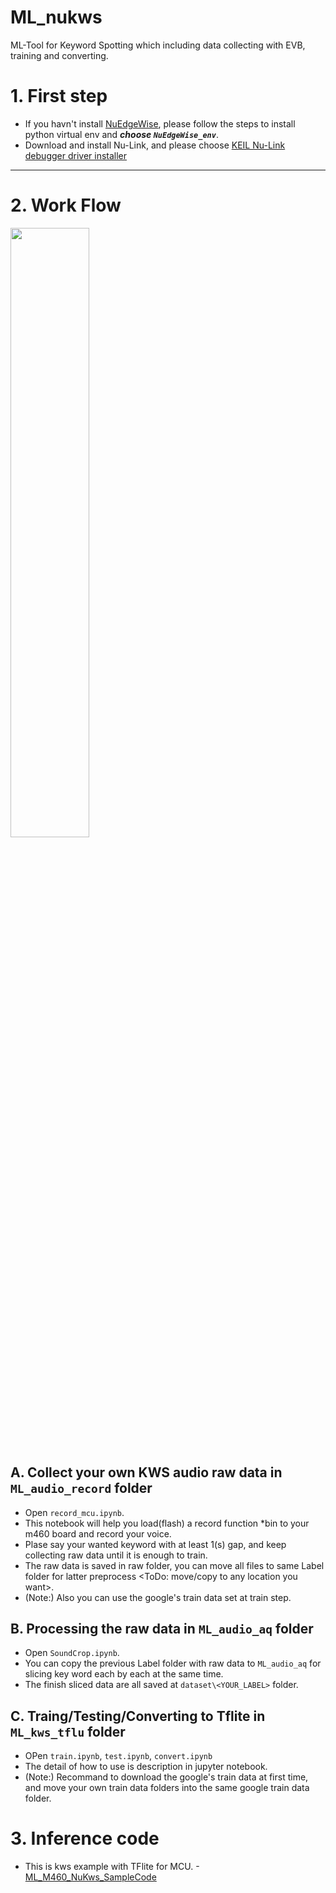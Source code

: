 # ML_nukws
ML-Tool for Keyword Spotting which including data collecting with EVB, training and converting.

# 1. First step
- If you havn't install [NuEdgeWise](https://github.com/MaxCYCHEN/NuEdgeWise), please follow the steps to install python virtual env and ***choose `NuEdgeWise_env`***.
- Download and install Nu-Link, and please choose [KEIL Nu-Link debugger driver installer](https://github.com/OpenNuvoton/Nuvoton_Tools)
---
# 2. Work Flow
 <img src="https://user-images.githubusercontent.com/105192502/202999518-7d4a6384-6cef-4901-b948-b1117baa7bdd.png" width="50%">

## A. Collect your own KWS audio raw data in `ML_audio_record` folder
- Open `record_mcu.ipynb`.
- This notebook will help you load(flash) a record function *bin to your m460 board and record your voice.
- Plase say your wanted keyword with at least 1(s) gap, and keep collecting raw data until it is enough to train.
- The raw data is saved in raw folder, you can move all files to same Label folder for latter preprocess <ToDo: move/copy to any location you want>.
- (Note:) Also you can use the google's train data set at train step.

## B. Processing the raw data in `ML_audio_aq` folder
- Open `SoundCrop.ipynb`.
- You can copy the previous Label folder with raw data to `ML_audio_aq` for slicing key word each by each at the same time.
- The finish sliced data are all saved at `dataset\<YOUR_LABEL>` folder.

## C. Traing/Testing/Converting to Tflite in `ML_kws_tflu` folder
- OPen `train.ipynb`, `test.ipynb`, `convert.ipynb`
- The detail of how to use is description in jupyter notebook.
- (Note:) Recommand to download the google's train data at first time, and move your own train data folders into the same google train data folder.

# 3. Inference code
- This is kws example with TFlite for MCU.
-[ML_M460_NuKws_SampleCode](https://github.com/OpenNuvoton/ML_M460_NuKws_SampleCode) 

 

